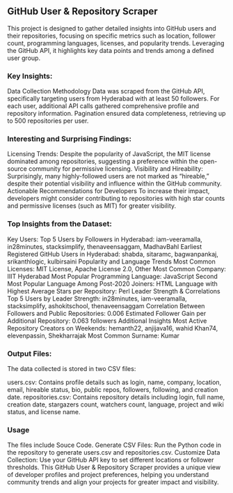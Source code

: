 ## GitHub User & Repository Scraper

This project is designed to gather detailed insights into GitHub users and their repositories, focusing on specific metrics such as location, follower count, programming languages, licenses, and popularity trends. Leveraging the GitHub API, it highlights key data points and trends among a defined user group.

### Key Insights:

Data Collection Methodology
Data was scraped from the GitHub API, specifically targeting users from Hyderabad with at least 50 followers. For each user, additional API calls gathered comprehensive profile and repository information. Pagination ensured data completeness, retrieving up to 500 repositories per user.

### Interesting and Surprising Findings:

Licensing Trends: Despite the popularity of JavaScript, the MIT license dominated among repositories, suggesting a preference within the open-source community for permissive licensing.
Visibility and Hireability: Surprisingly, many highly-followed users are not marked as “hireable,” despite their potential visibility and influence within the GitHub community.
Actionable Recommendations for Developers
To increase their impact, developers might consider contributing to repositories with high star counts and permissive licenses (such as MIT) for greater visibility.

### Top Insights from the Dataset:

Key Users: 
Top 5 Users by Followers in Hyderabad: iam-veeramalla, in28minutes, stacksimplify, thenaveensaggam, MadhavBahl
Earliest Registered GitHub Users in Hyderabad: shabda, sitaramc, bagwanpankaj, srikanthlogic, kulbirsaini
Popularity and Language Trends
Most Common Licenses: MIT License, Apache License 2.0, Other
Most Common Company: IIIT Hyderabad
Most Popular Programming Language: JavaScript
Second Most Popular Language Among Post-2020 Joiners: HTML
Language with Highest Average Stars per Repository: Perl
Leader Strength & Correlations
Top 5 Users by Leader Strength: in28minutes, iam-veeramalla, stacksimplify, ashokitschool, thenaveensaggam
Correlation Between Followers and Public Repositories: 0.006
Estimated Follower Gain per Additional Repository: 0.063 followers
Additional Insights
Most Active Repository Creators on Weekends: hemanth22, anjijava16, wahid Khan74, elevenpassin, Shekharrajak
Most Common Surname: Kumar

### Output Files:

The data collected is stored in two CSV files:

users.csv: Contains profile details such as login, name, company, location, email, hireable status, bio, public repos, followers, following, and creation date.
repositories.csv: Contains repository details including login, full name, creation date, stargazers count, watchers count, language, project and wiki status, and license name.

### Usage
The files include Souce Code.
Generate CSV Files: Run the Python code in the repository to generate users.csv and repositories.csv.
Customize Data Collection: Use your GitHub API key to set different locations or follower thresholds.
This GitHub User & Repository Scraper provides a unique view of developer profiles and project preferences, helping you understand community trends and align your projects for greater impact and visibility.
